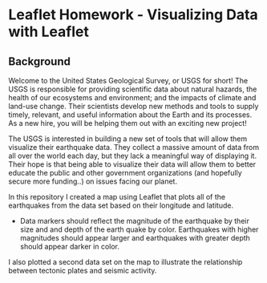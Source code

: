 # Leaflet Homework - Visualizing Data with Leaflet

## Background


Welcome to the United States Geological Survey, or USGS for short! The USGS is responsible for providing scientific data about natural hazards, the health of our ecosystems and environment; and the impacts of climate and land-use change. Their scientists develop new methods and tools to supply timely, relevant, and useful information about the Earth and its processes. As a new hire, you will be helping them out with an exciting new project!

The USGS is interested in building a new set of tools that will allow them visualize their earthquake data. They collect a massive amount of data from all over the world each day, but they lack a meaningful way of displaying it. Their hope is that being able to visualize their data will allow them to better educate the public and other government organizations (and hopefully secure more funding..) on issues facing our planet.


In this repository I created a map using Leaflet that plots all of the earthquakes from the data set based on their longitude and latitude.
* Data markers should reflect the magnitude of the earthquake by their size and and depth of the earth quake by color. Earthquakes with higher magnitudes should appear larger and earthquakes with greater depth should appear darker in color.

I also plotted a second data set on the map to illustrate the relationship between tectonic plates and seismic activity.
